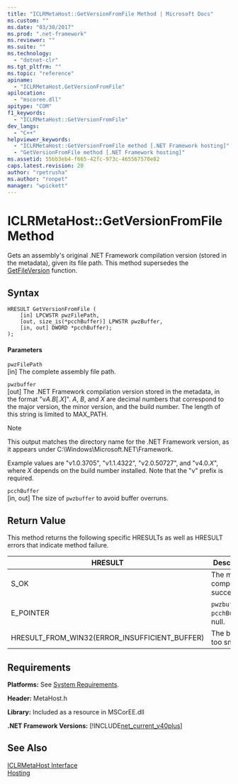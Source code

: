 ```yaml
---
title: "ICLRMetaHost::GetVersionFromFile Method | Microsoft Docs"
ms.custom: ""
ms.date: "03/30/2017"
ms.prod: ".net-framework"
ms.reviewer: ""
ms.suite: ""
ms.technology: 
  - "dotnet-clr"
ms.tgt_pltfrm: ""
ms.topic: "reference"
apiname: 
  - "ICLRMetaHost.GetVersionFromFile"
apilocation: 
  - "mscoree.dll"
apitype: "COM"
f1_keywords: 
  - "ICLRMetaHost::GetVersionFromFile"
dev_langs: 
  - "C++"
helpviewer_keywords: 
  - "ICLRMetaHost::GetVersionFromFile method [.NET Framework hosting]"
  - "GetVersionFromFile method [.NET Framework hosting]"
ms.assetid: 55bb3eb4-f665-42fc-973c-465567570e82
caps.latest.revision: 20
author: "rpetrusha"
ms.author: "ronpet"
manager: "wpickett"
---
```

# ICLRMetaHost::GetVersionFromFile Method
Gets an assembly's original .NET Framework compilation version (stored in the metadata), given its file path. This method supersedes the [GetFileVersion](../../../../docs/framework/unmanaged-api/hosting/getfileversion-function.md) function.  
  
## Syntax  
  
```  
HRESULT GetVersionFromFile (  
    [in] LPCWSTR pwzFilePath,  
    [out, size_is(*pcchBuffer)] LPWSTR pwzBuffer,  
    [in, out] DWORD *pcchBuffer);  
);  
```  
  
#### Parameters  
 `pwzFilePath`  
 [in] The complete assembly file path.  
  
 `pwzbuffer`  
 [out] The .NET Framework compilation version stored in the metadata, in the format "v*A*.*B*[.*X*]". *A*, *B*, and *X* are decimal numbers that correspond to the major version, the minor version, and the build number. The length of this string is limited to MAX_PATH.  
  
> [!NOTE]
>  This output matches the directory name for the .NET Framework version, as it appears under C:\Windows\Microsoft.NET\Framework.  
  
 Example values are "v1.0.3705", "v1.1.4322", "v2.0.50727", and "v4.0.*X*", where *X* depends on the build number installed. Note that the "v" prefix is required.  
  
 `pcchBuffer`  
 [in, out] The size of `pwzbuffer` to avoid buffer overruns.  
  
## Return Value  
 This method returns the following specific HRESULTs as well as HRESULT errors that indicate method failure.  
  
|HRESULT|Description|  
|-------------|-----------------|  
|S_OK|The method completed successfully.|  
|E_POINTER|`pwzbuffer` or `pcchBuffer` is null.|  
|HRESULT_FROM_WIN32(ERROR_INSUFFICIENT_BUFFER)|The buffer is too small.|  
  
## Requirements  
 **Platforms:** See [System Requirements](../../../../docs/framework/get-started/system-requirements.md).  
  
 **Header:** MetaHost.h  
  
 **Library:** Included as a resource in MSCorEE.dll  
  
 **.NET Framework Versions:** [!INCLUDE[net_current_v40plus](../../../../includes/net-current-v40plus-md.md)]  
  
## See Also  
 [ICLRMetaHost Interface](../../../../docs/framework/unmanaged-api/hosting/iclrmetahost-interface.md)   
 [Hosting](../../../../docs/framework/unmanaged-api/hosting/index.md)
